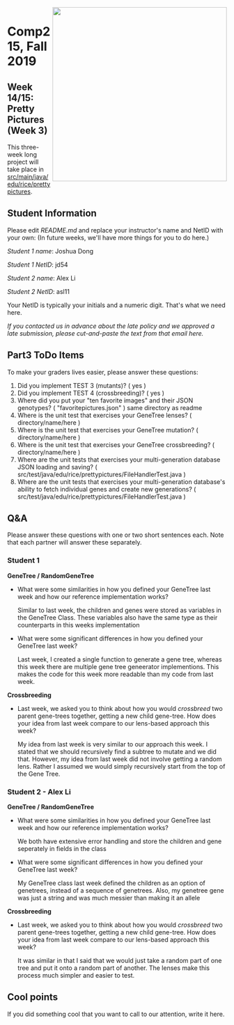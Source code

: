 <img align=right src="https://brand.rice.edu/themes/custom/adm_rice/assets/img/Rice_University_Horizontal_Blue.svg" width=400>

# Comp215, Fall 2019
## Week 14/15: Pretty Pictures (Week 3)

This three-week long project will take place in 
[src/main/java/edu/rice/prettypictures](/../../tree/master/src/main/java/edu/rice/prettypictures).

## Student Information
Please edit _README.md_ and replace your instructor's name and NetID with your own:
(In future weeks, we'll have more things for you to do here.)

_Student 1 name_: Joshua Dong

_Student 1 NetID_: jd54

_Student 2 name_: Alex Li

_Student 2 NetID_: asl11

Your NetID is typically your initials and a numeric digit. That's
what we need here.

_If you contacted us in advance about the late policy and we approved a late submission,
please cut-and-paste the text from that email here._

## Part3 ToDo Items

To make your graders lives easier, please answer these questions:

1) Did you implement TEST 3 (mutants)? ( yes )
2) Did you implement TEST 4 (crossbreeding)? ( yes )
3) Where did you put your "ten favorite images" and their JSON genotypes? ( "favoritepictures.json" ) same directory as readme
4) Where is the unit test that exercises your GeneTree lenses? ( directory/name/here )
5) Where is the unit test that exercises your GeneTree mutation? ( directory/name/here )
6) Where is the unit test that exercises your GeneTree crossbreeding? ( directory/name/here )
7) Where are the unit tests that exercises your multi-generation database JSON loading and saving? ( src/test/java/edu/rice/prettypictures/FileHandlerTest.java )
8) Where are the unit tests that exercises your multi-generation database's ability to fetch individual genes and create new generations? ( src/test/java/edu/rice/prettypictures/FileHandlerTest.java )

## Q&A

Please answer these questions with one or two short sentences each. Note that each partner will
answer these separately.

### Student 1

**GeneTree / RandomGeneTree**
- What were some similarities in how you defined your GeneTree last week and how our reference implementation works?

  Similar to last week, the children and genes were stored as variables in the GeneTree Class. 
  These variables also have the same type as their counterparts in this weeks implementation
  
- What were some significant differences in how you defined your GeneTree last week?

  Last week, I created a single function to generate a gene tree, whereas this week there are multiple gene tree geneerator implementions.
  This makes the code for this week more readable than my code from last week.
  
**Crossbreeding**
- Last week, we asked you to think about how you would *crossbreed* two parent gene-trees together, getting a
  new child gene-tree. How does your idea from last week compare to our lens-based approach this week?

  My idea from last week is very similar to our approach this week. I stated that we should recursively find a subtree to mutate and we did that.
  However, my idea from last week did not involve getting a random lens. Rather I assumed we would simply recursively start from the top of the Gene Tree.

### Student 2 - Alex Li

**GeneTree / RandomGeneTree**
- What were some similarities in how you defined your GeneTree last week and how our reference implementation works?

  We both have extensive error handling and store the children and gene seperately in fields in the class
  
- What were some significant differences in how you defined your GeneTree last week?

  My GeneTree class last week defined the children as an option of genetrees, instead of a sequence of genetrees.
  Also, my genetree gene was just a string and was much messier than making it an allele
  
**Crossbreeding**
- Last week, we asked you to think about how you would *crossbreed* two parent gene-trees together, getting a
  new child gene-tree. How does your idea from last week compare to our lens-based approach this week?

  It was similar in that I said that we would just take a random part of one tree and put it onto a random part of another.
  The lenses make this process much simpler and easier to test. 

## Cool points

If you did something cool that you want to call to our attention, write it here.
